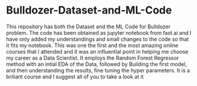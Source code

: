 # Bulldozer-Dataset-and-ML-Code
This repository has both the Dataset and the ML Code for Bulldozer problem. The code has been obtained as jupyter notebook from fast.ai and I have only added my understandings and small changes to the code so that it fits my notebook. This was one the first and the most amazing online courses that I attended and it was an influential point in helping me choose my career as a Data Scientist. It employs the Random Forest Regressor method with an intial EDA of the Data, followed by Building the first model, and then understanding the results, fine tuning the hyper parameters. It is a briliant course and I suggest all of you to take a look at it
